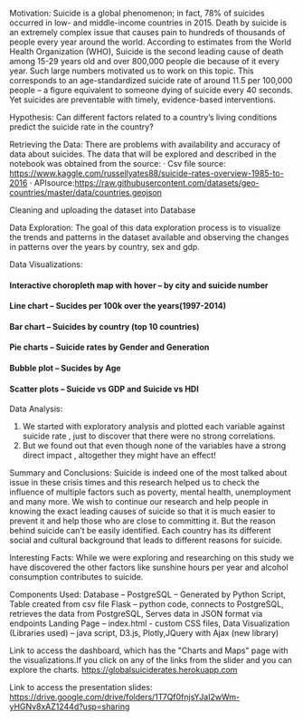 Motivation:
Suicide is a global phenomenon; in fact, 78% of suicides occurred in low- and middle-income countries in 2015.
Death by suicide is an extremely complex issue that causes pain to hundreds of thousands of people every year around the world.
According to estimates from the World Health Organization (WHO), Suicide is the second leading cause of death among 15-29 years old and over 800,000 people die because of it every year.
Such large numbers motivated us to work on this topic.
This corresponds to an age-standardized suicide rate of around 11.5 per 100,000 people – a figure equivalent to someone dying of suicide every 40 seconds. Yet suicides are preventable with timely, evidence-based interventions.

Hypothesis:
Can different factors related to a country’s living conditions predict the suicide rate in the country?

Retrieving the Data:
There are problems with availability and accuracy of data about suicides. The data that will be explored and described in the notebook was obtained from the source:
·       Csv file source: https://www.kaggle.com/russellyates88/suicide-rates-overview-1985-to-2016
·       APIsource:https://raw.githubusercontent.com/datasets/geo-countries/master/data/countries.geojson

Cleaning and uploading the dataset into Database

Data Exploration:
The goal of this data exploration process is to visualize the trends and patterns in the dataset available and observing the changes in patterns over the years by country, sex and gdp.

Data Visualizations:
#### Interactive choropleth map with hover – by city and suicide number
#### Line chart – Sucides per 100k over the years(1997-2014)
#### Bar chart – Suicides by country (top 10 countries)
#### Pie charts – Suicide rates by Gender and Generation
#### Bubble plot – Sucides by Age
#### Scatter plots – Suicide vs GDP and Suicide vs HDI

Data Analysis:
1)    We started with exploratory analysis and plotted each variable against suicide rate , just to discover that there were no strong correlations.
2)    But we found out that even though none of the variables have a strong direct impact , altogether they might have an effect!

Summary and Conclusions:
Suicide is indeed one of the most talked about issue in these crisis times and this research helped us to check the influence of multiple factors such as poverty, mental health, unemployment and many more. We wish to continue our research and help people in knowing the exact leading causes of suicide so that it is much easier to prevent it and help those who are close to committing it. But the reason behind suicide can’t be easily identified. Each country has its different social and cultural background that leads to different reasons for suicide.

Interesting Facts: 
While we were exploring and researching on this study we have discovered the other factors like sunshine hours per year and alcohol consumption contributes to suicide.

Components Used:
Database – PostgreSQL – Generated by Python Script, Table created from csv file
Flask – python code, connects to PostgreSQL, retrieves the data from PostgreSQL, Serves data in JSON format via endpoints
Landing Page – index.html - custom CSS files,
Data Visualization (Libraries used) – java script, D3.js, Plotly,JQuery with Ajax (new library)

Link to access the dashboard, which has the "Charts and Maps" page with the visualizations.If you click on any of the links from the slider and you can explore the charts. 
https://globalsuiciderates.herokuapp.com

Link to access the presentation slides:
https://drive.google.com/drive/folders/1T7Qf0fnjsYJaI2wWm-yHGNv8xAZ1244d?usp=sharing